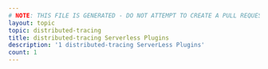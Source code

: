 ```yaml
---
# NOTE: THIS FILE IS GENERATED - DO NOT ATTEMPT TO CREATE A PULL REQUEST TO UPDATE THE DATA. 
layout: topic
topic: distributed-tracing
title: distributed-tracing Serverless Plugins
description: '1 distributed-tracing ServerLess Plugins'
count: 1
---
```

